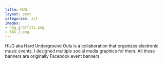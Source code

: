```yaml
---
title: HUG
layout: post
categories: art
images:
- hug_graffiti.png
- TAS_2.png
---
```


HUG aka Hard Underground Oulu is a collaboration that organizes electronic music events. I designed multiple social media graphics for them. All these banners are originally Facebook event banners.